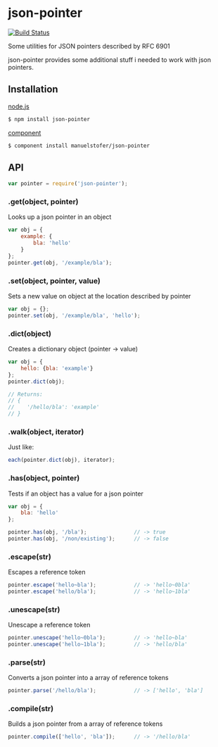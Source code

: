 # json-pointer

[![Build Status](https://travis-ci.org/manuelstofer/json-pointer.png)](https://travis-ci.org/manuelstofer/json-pointer)


Some utilities for JSON pointers described by RFC 6901

json-pointer provides some additional stuff i needed to work with json pointers.


## Installation

[node.js](http://nodejs.org)
```bash
$ npm install json-pointer
```

[component](https://github.com/component/component)
```bash
$ component install manuelstofer/json-pointer
```

## API

```Javascript
var pointer = require('json-pointer');
```


### .get(object, pointer)

Looks up a json pointer in an object

```Javascript
var obj = {
    example: {
        bla: 'hello'
    }
};
pointer.get(obj, '/example/bla');
```



### .set(object, pointer, value)

Sets a new value on object at the location described by pointer

```Javascript
var obj = {};
pointer.set(obj, '/example/bla', 'hello');
```


### .dict(object)

Creates a dictionary object (pointer -> value)

```Javascript
var obj = {
    hello: {bla: 'example'}
};
pointer.dict(obj);

// Returns:
// {
//    '/hello/bla': 'example'
// }
```


### .walk(object, iterator)

Just like:
```Javascript
each(pointer.dict(obj), iterator);
```


### .has(object, pointer)

Tests if an object has a value for a json pointer

```Javascript
var obj = {
    bla: 'hello'
};

pointer.has(obj, '/bla');               // -> true
pointer.has(obj, '/non/existing');      // -> false
```



### .escape(str)

Escapes a reference token

```Javascript
pointer.escape('hello~bla');            // -> 'hello~0bla'
pointer.escape('hello/bla');            // -> 'hello~1bla'
```



### .unescape(str)

Unescape a reference token

```Javascript
pointer.unescape('hello~0bla');         // -> 'hello~bla'
pointer.unescape('hello~1bla');         // -> 'hello/bla'
```


### .parse(str)

Converts a json pointer into a array of reference tokens

```Javascript
pointer.parse('/hello/bla');            // -> ['hello', 'bla']
```


### .compile(str)

Builds a json pointer from a array of reference tokens

```Javascript
pointer.compile(['hello', 'bla']);      // -> '/hello/bla'
```
